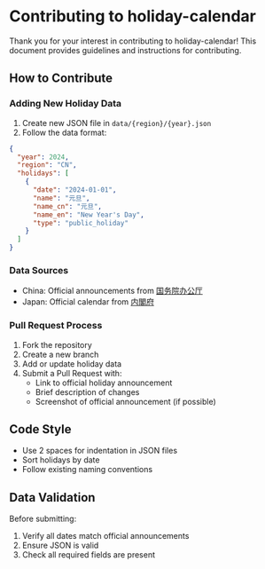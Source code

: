 # Contributing to holiday-calendar

Thank you for your interest in contributing to holiday-calendar! This document provides guidelines and instructions for contributing.

## How to Contribute

### Adding New Holiday Data

1. Create new JSON file in `data/{region}/{year}.json`
2. Follow the data format:
```json
{
  "year": 2024,
  "region": "CN",
  "holidays": [
    {
      "date": "2024-01-01",
      "name": "元旦",
      "name_cn": "元旦",
      "name_en": "New Year's Day",
      "type": "public_holiday"
    }
  ]
}
```

### Data Sources
- China: Official announcements from [国务院办公厅](http://www.gov.cn)
- Japan: Official calendar from [内閣府](https://www8.cao.go.jp/chosei/shukujitsu/gaiyou.html)

### Pull Request Process
1. Fork the repository
2. Create a new branch
3. Add or update holiday data
4. Submit a Pull Request with:
   - Link to official holiday announcement
   - Brief description of changes
   - Screenshot of official announcement (if possible)

## Code Style
- Use 2 spaces for indentation in JSON files
- Sort holidays by date
- Follow existing naming conventions

## Data Validation
Before submitting:
1. Verify all dates match official announcements
2. Ensure JSON is valid
3. Check all required fields are present 